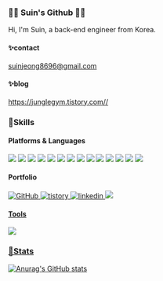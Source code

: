 ### 👩‍💻 Suin's Github 👩‍💻

Hi, I'm Suin, a back-end engineer from Korea.
<!--
**suin524/suin524** is a ✨ _special_ ✨ repository because its `README.md` (this file) appears on your GitHub profile.

Here are some ideas to get you started:

- 🔭 I’m currently working on ...
- 🌱 I’m currently learning ...
- 👯 I’m looking to collaborate on ...
- 🤔 I’m looking for help with ...
- 💬 Ask me about ...
- 📫 How to reach me: ...
- 😄 Pronouns: ...
- ⚡ Fun fact: ...
-->
#### ✨contact 
suinjeong8696@gmail.com  

#### ✨blog  
https://junglegym.tistory.com//  

### 🌈Skills
#### Platforms & Languages
<img src="https://img.shields.io/badge/Python-3776AB?&style=plastic&logo=Python&logoColor=white"/> <img src="https://img.shields.io/badge/C-A8B9CC.svg?style=plastic&logo=C&logoColor=white"> <img src="https://img.shields.io/badge/java-007396?style=plastic&logo=java&logoColor=white"> 
<img src ="https://img.shields.io/badge/node.js-339933.svg?&style=plastic&logo=nodedotjs&logoColor=white"/> <img src ="https://img.shields.io/badge/JavaScript-F7DF1E.svg?&style=plastic&logo=JavaScript&logoColor=black"/> <img src ="https://img.shields.io/badge/Spring-6DB33F.svg?&style=plastic&logo=Spring&logoColor=white"/> <img src ="https://img.shields.io/badge/Mysql-4479A1.svg?&style=plastic&logo=Mysql&logoColor=white"/> <img src ="https://img.shields.io/badge/Mongodb-47A248.svg?&style=plastic&logo=Mongodb&logoColor=white"/> <img src ="https://img.shields.io/badge/Mongoose-880000.svg?&style=plastic&logo=Mongoose&logoColor=white"/> <img src="https://img.shields.io/badge/express-000000?style=plastic&logo=express&logoColor=white"> <img src ="https://img.shields.io/badge/amazon aws-232F3E.svg?&style=plastic&logo=amazonaws&logoColor=white"/> <img src ="https://img.shields.io/badge/amazon s3-569A31.svg?&style=plastic&logo=amazons3&logoColor=white"/> <img src ="https://img.shields.io/badge/amazon ec2-FF9900.svg?&style=plastic&logo=amazonec2&logoColor=white"/> <img src ="https://img.shields.io/badge/Docker-2496ED.svg?&style=plastic&logo=Docker&logoColor=white"/>

#### Portfolio
<a href = "https://github.com/suin524"><img alt="GitHub" src ="https://img.shields.io/badge/GitHub-181717.svg?&style=plastic&logo=GitHub&logoColor=white"/>
<a href = "https://junglegym.tistory.com/"><img alt="tistory" src ="https://img.shields.io/badge/tistory-white.svg?&plastic"/>
<a href = "https://www.linkedin.com/in/suin-jeong/"><img alt="linkedin" src ="https://img.shields.io/badge/Linkedin-0A66C2.svg?&style=plastic&logo=linkedin&logoColor=white"/>
<a href="https://programmers.co.kr/events/sv_bootcamp_2023?fbclid=IwAR33UmZytwrrdmzlAtjVQZwfddHSACY2Dz4K5v_Rt3hg7gIiiMzA1zIUZoQ" target="_blank"> <img src="https://img.shields.io/badge/programmers-0B2343?style=plastic&logo=programmers&logoColor=white"/>

#### Tools
<img src="https://img.shields.io/badge/Git-F05032?style=plastic&logo=Git&logoColor=white"/>


### 🎇Stats
![Anurag's GitHub stats](https://github-readme-stats.vercel.app/api?username=suin524&show_icons=true&theme=tokyonight)




